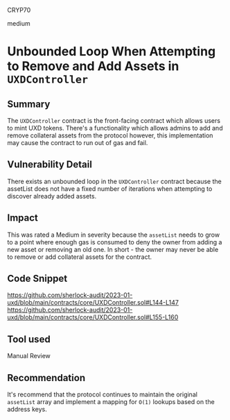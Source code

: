 CRYP70

medium

# Unbounded Loop When Attempting to Remove and Add Assets in `UXDController`

## Summary
The `UXDController` contract is the front-facing contract which allows users to mint UXD tokens. There's a functionality which allows admins  to add and remove collateral assets from the protocol however, this implementation may cause the contract to run out of gas and fail. 

## Vulnerability Detail
There exists an unbounded loop in the `UXDController` contract because the assetList does not have a fixed number of iterations when attempting to discover already added assets. 

## Impact
This was rated a Medium in severity because the `assetList` needs to grow to a point where enough gas is consumed to deny the owner from adding a new asset or removing an old one. In short - the owner may never be able to remove or add collateral assets for the contract. 

## Code Snippet
https://github.com/sherlock-audit/2023-01-uxd/blob/main/contracts/core/UXDController.sol#L144-L147
https://github.com/sherlock-audit/2023-01-uxd/blob/main/contracts/core/UXDController.sol#L155-L160

## Tool used
Manual Review

## Recommendation
It's recommend that the protocol continues to maintain the original `assetList` array and implement a mapping for `O(1)` lookups based on the address keys.
